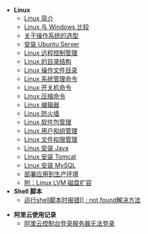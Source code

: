 * **Linux**
  * [Linux 简介](linux/)
  * [Linux 与 Windows 比较](linux/Linux-与-Windows-比较.md)
  * [关于操作系统的选型](linux/)
  * [安装 Ubuntu Server](linux/)
  * [Linux 远程控制管理](linux/)
  * [Linux 的目录结构](linux/Linux-的目录结构.md)
  * [Linux 操作文件目录](linux/Linux-操作文件目录.md)
  * [Linux 系统管理命令](linux/Linux-系统管理命令.md)
  * [Linux 开关机命令](linux/Linux-开关机命令.md)
  * [Linux 压缩命令](linux/Linux-压缩命令.md)
  * [Linux 编辑器](linux/Linux-编辑器.md)
  * [Linux 防火墙](linux/Linux-防火墙.md)
  * [Linux 软件包管理](linux/Linux-软件包管理.md)
  * [Linux 用户和组管理](linux/Linux-用户和组管理.md)
  * [Linux 文件权限管理](linux/Linux-文件权限管理.md)
  * [Linux 安装 Java](linux/)
  * [Linux 安装 Tomcat](linux/)
  * [Linux 安装 MySQL](linux/)
  * [部署应用到生产环境](linux/)
  * [附：Linux LVM 磁盘扩容](linux/)
* **Shell 脚本**
  * [运行shell脚本时报错&#91;&#91; : not found解决方法](linux/运行-shell-脚本时报错-not-found-解决方法.md)

- **阿里云使用记录**
  - [阿里云控制台登录服务器无法登录](linux/阿里云控制台登录服务器无法登录.md)